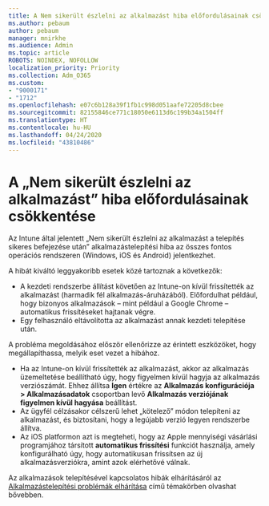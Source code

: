 ```yaml
---
title: A Nem sikerült észlelni az alkalmazást hiba előfordulásainak csökkentése
ms.author: pebaum
author: pebaum
manager: mnirkhe
ms.audience: Admin
ms.topic: article
ROBOTS: NOINDEX, NOFOLLOW
localization_priority: Priority
ms.collection: Adm_O365
ms.custom:
- "9000171"
- "1712"
ms.openlocfilehash: e07c6b128a39f1fb1c998d051aafe72205d8cbee
ms.sourcegitcommit: 82155846ce771c18050e6113d6c199b34a1504ff
ms.translationtype: HT
ms.contentlocale: hu-HU
ms.lasthandoff: 04/24/2020
ms.locfileid: "43810486"
---
```

# <a name="mitigate-the-application-was-not-detected-error"></a>A „Nem sikerült észlelni az alkalmazást” hiba előfordulásainak csökkentése

Az Intune által jelentett „Nem sikerült észlelni az alkalmazást a telepítés sikeres befejezése után” alkalmazástelepítési hiba az összes fontos operációs rendszeren (Windows, iOS és Android) jelentkezhet.

A hibát kiváltó leggyakoribb esetek közé tartoznak a következők:

- A kezdeti rendszerbe állítást követően az Intune-on kívül frissítették az alkalmazást (harmadik fél alkalmazás-áruházából). Előfordulhat például, hogy bizonyos alkalmazások – mint például a Google Chrome – automatikus frissítéseket hajtanak végre.
- Egy felhasználó eltávolította az alkalmazást annak kezdeti telepítése után.

A probléma megoldásához először ellenőrizze az érintett eszközöket, hogy megállapíthassa, melyik eset vezet a hibához.

- Ha az Intune-on kívül frissítették az alkalmazást, akkor az alkalmazás üzemeltetése beállítható úgy, hogy figyelmen kívül hagyja az alkalmazás verziószámát. Ehhez állítsa **Igen** értékre az **Alkalmazás konfigurációja > Alkalmazásadatok** csoportban levő **Alkalmazás verziójának figyelmen kívül hagyása** beállítást.
- Az ügyfél célzásakor célszerű lehet „kötelező” módon telepíteni az alkalmazást, és biztosítani, hogy a legújabb verzió legyen rendszerbe állítva.
- Az iOS platformon azt is megteheti, hogy az Apple mennyiségi vásárlási programjához társított **automatikus frissítési** funkciót használja, amely konfigurálható úgy, hogy automatikusan frissítsen az új alkalmazásverziókra, amint azok elérhetővé válnak.

Az alkalmazások telepítésével kapcsolatos hibák elhárításáról az [Alkalmazástelepítési problémák elhárítása](https://docs.microsoft.com/intune/troubleshoot-app-install) című témakörben olvashat bővebben.
